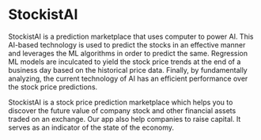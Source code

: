 # StockistAI

StockistAI is a prediction marketplace that uses computer to power AI. This AI-based technology is used to predict the stocks in an effective manner and leverages the ML algorithms in order to predict the same. Regression ML models are inculcated to yield the stock price trends at the end of a business day based on the historical price data. Finally, by fundamentally analyzing, the current technology of AI has an efficient performance over the stock price predictions.

StockistAI is a stock price prediction marketplace which helps you to discover the future value of company stock and other financial assets traded on an exchange.
Our app also help companies to raise capital.
It serves as an indicator of the state of the economy.
